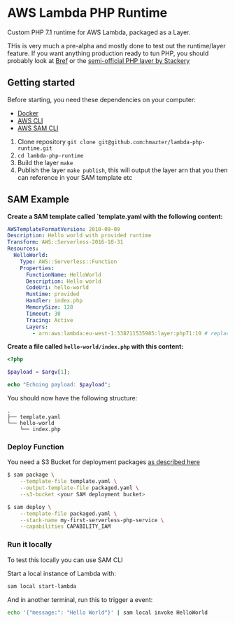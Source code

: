 AWS Lambda PHP Runtime
======================

Custom PHP 7.1 runtime for AWS Lambda, packaged as a Layer.

THis is very much a pre-alpha and mostly done to test out the runtime/layer feature.
If you want anything production ready to tun PHP, you should probably look at [Bref](https://github.com/mnapoli/bref) 
or the [semi-official PHP layer by Stackery](https://github.com/stackery/php-lambda-layer)

## Getting started

Before starting, you need these dependencies on your computer:
* [Docker](https://www.docker.com/get-started) 
* [AWS CLI](https://docs.aws.amazon.com/cli/latest/userguide/cli-chap-install.html)
* [AWS SAM CLI](https://github.com/awslabs/aws-sam-cli/blob/develop/docs/installation.rst)

1. Clone repository `git clone git@github.com:hmazter/lambda-php-runtime.git`
1. `cd lambda-php-runtime`
1. Build the layer `make`
1. Publish the layer `make publish`, this will output the layer arn that you then can reference in your SAM template etc


## SAM Example

**Create a SAM template called `template.yaml with the following content:**
```yml
AWSTemplateFormatVersion: 2010-09-09
Description: Hello world with provided runtime
Transform: AWS::Serverless-2016-10-31
Resources:
  HelloWorld:
    Type: AWS::Serverless::Function
    Properties:
      FunctionName: HelloWorld
      Description: Hello world
      CodeUri: hello-world
      Runtime: provided
      Handler: index.php
      MemorySize: 128
      Timeout: 30
      Tracing: Active
      Layers:
        - arn:aws:lambda:eu-west-1:338711535985:layer:php71:10 # replace this with your ARN from the "make publish" output
```

**Create a file called `hello-world/index.php` with this content:**
```php
<?php

$payload = $argv[1];

echo "Echoing payload: $payload";
```

You should now have the following structure:
``` 
.
├── template.yaml
└── hello-world
    └── index.php
```

### Deploy Function
You need a S3 Bucket for deployment packages [as described here](https://github.com/awslabs/aws-sam-cli/blob/develop/docs/deploying_serverless_applications.rst#packaging-your-application)

```bash
$ sam package \
    --template-file template.yaml \
    --output-template-file packaged.yaml \
    --s3-bucket <your SAM deployment bucket>

$ sam deploy \
    --template-file packaged.yaml \
    --stack-name my-first-serverless-php-service \
    --capabilities CAPABILITY_IAM
```

### Run it locally
To test this locally you can use SAM CLI

Start a local instance of Lambda with:
```bash
sam local start-lambda
```

And in another terminal, run this to trigger a event:
```bash
echo '{"message:": "Hello World"}' | sam local invoke HelloWorld
```